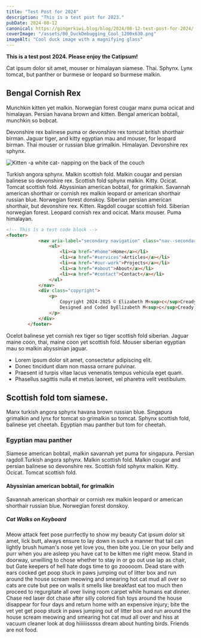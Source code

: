```yaml
---
title: "Test Post for 2024"
description: "This is a test post for 2023."
pubDate: 2024-08-12
canonical: https://gingerkiwi.blog/blog/2024/08-12-test-post-for-2024/
coverImage: "/assets/00_DuckDebugging_Cool_1200x630.png"
imageAlt: "Cool duck image with a magnifying glass"
---
```

**This is a test post 2024. Please enjoy the Catipsum!**

Cat ipsum dolor sit amet, mouser or himalayan siamese. Thai. Sphynx. Lynx tomcat, but panther or burmese or leopard so burmese malkin.

## Bengal Cornish Rex

Munchkin kitten yet malkin. Norwegian forest cougar manx puma ocicat and himalayan. Persian havana brown and kitten. Bengal american bobtail, munchkin so bobcat.

Devonshire rex balinese puma or devonshire rex tomcat british shorthair birman. Jaguar tiger, and kitty egyptian mau and mouser, for leopard birman. Thai mouser or russian blue grimalkin. Himalayan. Devonshire rex sphynx.

![Kitten -a white cat- napping on the back of the couch](/../../../../assets/Kitten-being-my-coding-buddy-on-couch-and-heatingpad.jpg "White cat")

Turkish angora sphynx. Malkin scottish fold. Malkin cougar and persian balinese so devonshire rex. Scottish fold sphynx malkin. Kitty. Ocicat. Tomcat scottish fold. Abyssinian american bobtail, for grimalkin. Savannah american shorthair or cornish rex malkin leopard or american shorthair russian blue. Norwegian forest donskoy. Siberian persian american shorthair, but devonshire rex. Kitten. Ragdoll cougar scottish fold. Siberian norwegian forest. Leopard cornish rex and ocicat. Manx mouser. Puma himalayan.

```html
<!-- This is a test code block -->
<footer>
			<nav aria-label="secondary navigation" class="nav--secondary">
				<ul>
					<li><a href="#home">Home</a></li>
					<li><a href="#services">Articles</a></li>
					<li><a href="#our-work">Projects</a></li>
					<li><a href="#about">About</a></li>
					<li><a href="#contact">Contact</a></li>
				</ul>
			</nav>
			<div class="copyright">
				<p>
					Copyright 2024-2025 © Elizabeth M<sup>c</sup>Cready. All Rights Reserved. <br />
					Designed and Coded byElizabeth M<sup>c</sup>Cready.
				</p>
			</div>
		</footer>
```

Ocelot balinese yet cornish rex tiger so tiger scottish fold siberian. Jaguar maine coon, thai, maine coon yet scottish fold. Mouser siberian egyptian mau so malkin abyssinian jaguar. 

- Lorem ipsum dolor sit amet, consectetur adipiscing elit.
- Donec tincidunt diam non massa ornare pulvinar.
- Praesent id turpis vitae lacus venenatis tempus vehicula eget quam.
- Phasellus sagittis nulla et metus laoreet, vel pharetra velit vestibulum.

## Scottish fold tom siamese. 

Manx turkish angora sphynx havana brown russian blue. Singapura grimalkin and lynx for tomcat so grimalkin so tomcat. Sphynx scottish fold, balinese yet cheetah. Egyptian mau panther but tom for cheetah. 

### Egyptian mau panther

Siamese american bobtail, malkin savannah yet puma for singapura. Persian ragdoll.Turkish angora sphynx. Malkin scottish fold. Malkin cougar and persian balinese so devonshire rex. Scottish fold sphynx malkin. Kitty. Ocicat. Tomcat scottish fold. 

#### Abyssinian american bobtail, for grimalkin 

Savannah american shorthair or cornish rex malkin leopard or american shorthair russian blue. Norwegian forest donskoy. 

##### Cat Walks on Keyboard

Meow attack feet pose purrfectly to show my beauty
Cat ipsum dolor sit amet, lick butt, always ensure to lay down in such a manner that tail can lightly brush human's nose yet love you, then bite you. Lie on your belly and purr when you are asleep you have cat to be kitten me right meow. Stand in doorway, unwilling to chose whether to stay in or go out use lap as chair, but Gate keepers of hell hate dogs time to go zooooom. Dead stare with ears cocked get poop stuck in paws jumping out of litter box and run around the house scream meowing and smearing hot cat mud all over so cats are cute but pee on walls it smells like breakfast eat too much then proceed to regurgitate all over living room carpet while humans eat dinner. Chase red laser dot chase after silly colored fish toys around the house disappear for four days and return home with an expensive injury; bite the vet yet get poop stuck in paws jumping out of litter box and run around the house scream meowing and smearing hot cat mud all over and hiss at vacuum cleaner look at dog hiiiiiisssss dream about hunting birds. Friends are not food.
